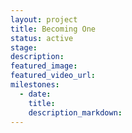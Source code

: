 ```yaml
---
layout: project
title: Becoming One
status: active
stage:
description:
featured_image:
featured_video_url:
milestones:
  - date:
    title:
    description_markdown:
---
```


